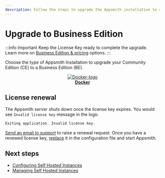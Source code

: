 ```yaml
---
description: Follow the steps to upgrade the Appsmith installation to a Business Edition.
---
```

# Upgrade to Business Edition

:::info Important
Keep the License Key ready to complete the upgrade. Learn more on [Business Edition & pricing](https://www.appsmith.com/pricing) options.
:::

Choose the type of  Appsmith Installation to upgrade your Community Edition (CE) to a Business Edition (BE).

<div class="containerBorder">
    <div class="containerGrid">
        <div class="columnGrid column-one" align="center">
            <div class="containerCol">
                <a href="docker/">
                <img class="containerImage" src="/img/docker-logo.png" alt="Docker-logo"/>
                </a> 
            </div> 
            <b><a href="docker/">Docker</a></b>
        </div>
        <div class="columnGrid column-two" align="center">
       </div>
        <div class="columnGrid column-three" align="center">
        </div>
    </div>
</div>

## License renewal

The Appsmith server shuts down once the license key expires. You would see `Invalid license key` message in the logs:

```bash
Exiting application. Invalid license key.
```

[Send an email to support](mailto:support@appsmith.com) to raise a renewal request. Once you have a renewed license key, [replace](docker#step2-add-or-replace-license-key) it in the configuration file and start Appsmith.


## Next steps
* [Configuring Self Hosted Instances](/getting-started/setup/instance-configuration/)
* [Managing Self Hosted Instances](/getting-started/setup/instance-management/)
